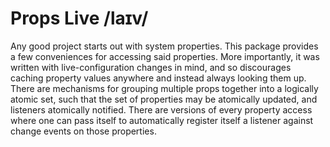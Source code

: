 Props Live /laɪv/
=================
Any good project starts out with system properties. This package provides a few conveniences for accessing said
properties. More importantly, it was written with live-configuration changes in mind, and so discourages caching
property values anywhere and instead always looking them up. There are mechanisms for grouping multiple props together
into a logically atomic set, such that the set of properties may be atomically updated, and listeners atomically
notified. There are versions of every property access where one can pass itself to automatically register itself
a listener against change events on those properties.